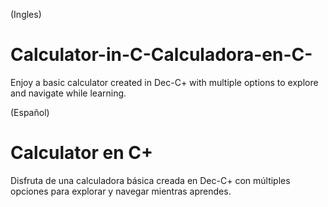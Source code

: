 (Ingles)
# Calculator-in-C-Calculadora-en-C-
Enjoy a basic calculator created in Dec-C+ with multiple options to explore and navigate while learning.

(Español) 
# Calculator en C+
Disfruta de una calculadora básica creada en Dec-C+ con múltiples opciones para explorar y navegar mientras aprendes.
